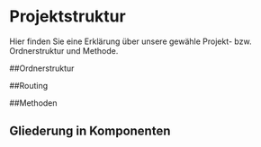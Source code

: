 # Projektstruktur

Hier finden Sie eine Erklärung über unsere gewähle Projekt- bzw. Ordnerstruktur und Methode. 

##Ordnerstruktur

##Routing 

##Methoden  

## Gliederung in Komponenten 